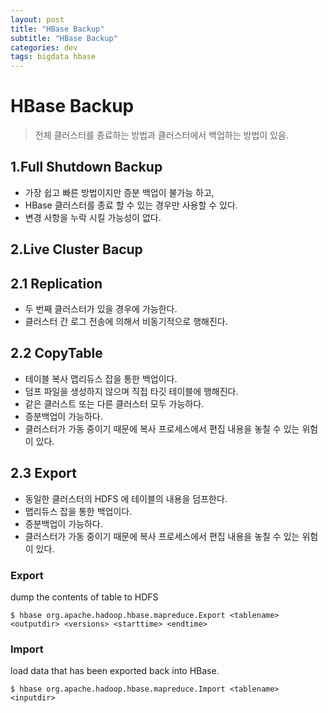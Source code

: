 ```yaml
---
layout: post
title: "HBase Backup"
subtitle: "HBase Backup"
categories: dev
tags: bigdata hbase
---
```


HBase Backup 
============
> 전체 클러스터를 종료하는 방법과 클러스터에서 백업하는 방법이 있음.

1.Full Shutdown Backup
--------------------
* 가장 쉽고 빠른 방법이지만 증분 백업이 불가능 하고, 
* HBase 클러스터를 종료 할 수 있는 경우만 사용할 수 있다.
* 변경 사항을 누락 시킬 가능성이 없다.

2.Live Cluster Bacup
--------------------

## 2.1 Replication
* 두 번째 클러스터가 있을 경우에 가능한다.
* 클러스터 간 로그 전송에 의해서 비동기적으로 행해진다. 

## 2.2 CopyTable

* 테이블 복사 맵리듀스 잡을 통한 백업이다.
* 덤프 파일을 생성하지 않으며 직접 타깃 테이블에 행해진다.
* 같은 클러스트 또는 다른 클러스터 모두 가능하다.
* 증분백업이 가능하다.
* 클러스터가 가동 중이기 때문에 복사 프로세스에서 편집 내용을 놓칠 수 있는 위험이 있다.

## 2.3 Export

* 동일한 클러스터의 HDFS 에 테이블의 내용을 덤프한다.
* 맵리듀스 잡을 통한 백업이다.
* 증분백업이 가능하다.
* 클러스터가 가동 중이기 때문에 복사 프로세스에서 편집 내용을 놓칠 수 있는 위험이 있다.

### Export
dump the contents of table to HDFS
```
$ hbase org.apache.hadoop.hbase.mapreduce.Export <tablename> <outputdir> <versions> <starttime> <endtime>
```

### Import
load data that has been exported back into HBase.
```
$ hbase org.apache.hadoop.hbase.mapreduce.Import <tablename> <inputdir>
```

